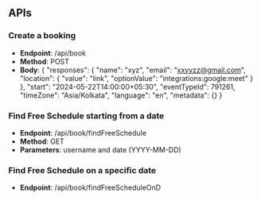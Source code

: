 ## APIs

### Create a booking

- <b>Endpoint</b>: /api/book
- <b>Method</b>: POST
- <b>Body</b>:
  {
  "responses": {
  "name": "xyz",
  "email": "xxyyzz@gmail.com",
  "location": {
  "value": "link",
  "optionValue": "integrations:google:meet"
  }
  },
  "start": "2024-05-22T14:00:00+05:30",
  "eventTypeId": 791261,
  "timeZone": "Asia/Kolkata",
  "language": "en",
  "metadata": {}
  }

### Find Free Schedule starting from a date
- <b>Endpoint</b>: /api/book/findFreeSchedule
- <b>Method</b>: GET
- <b>Parameters</b>: username and date (YYYY-MM-DD)

### Find Free Schedule on a specific date
- <b>Endpoint</b>: /api/book/findFreeScheduleOnD
